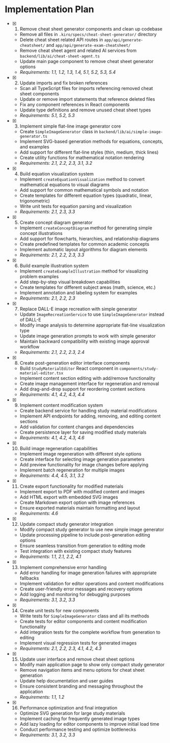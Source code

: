 # Implementation Plan

- [x] 1. Remove cheat sheet generator components and clean up codebase
  - Remove all files in `.kiro/specs/cheat-sheet-generator/` directory
  - Delete cheat sheet related API routes in `app/api/generate-cheatsheet/` and `app/api/generate-exam-cheatsheet/`
  - Remove cheat sheet agent and related AI services from `backend/lib/ai/cheat-sheet-agent.ts`
  - Update main page component to remove cheat sheet generator options
  - _Requirements: 1.1, 1.2, 1.3, 1.4, 5.1, 5.2, 5.3, 5.4_

- [x] 2. Update imports and fix broken references
  - Scan all TypeScript files for imports referencing removed cheat sheet components
  - Update or remove import statements that reference deleted files
  - Fix any component references in React components
  - Update type definitions and remove unused cheat sheet types
  - _Requirements: 5.1, 5.2, 5.3_

- [x] 3. Implement simple flat-line image generator core
  - Create `SimpleImageGenerator` class in `backend/lib/ai/simple-image-generator.ts`
  - Implement SVG-based generation methods for equations, concepts, and examples
  - Add support for different flat-line styles (thin, medium, thick lines)
  - Create utility functions for mathematical notation rendering
  - _Requirements: 2.1, 2.2, 2.3, 3.1, 3.2_

- [x] 4. Build equation visualization system
  - Implement `createEquationVisualization` method to convert mathematical equations to visual diagrams
  - Add support for common mathematical symbols and notation
  - Create templates for different equation types (quadratic, linear, trigonometric)
  - Write unit tests for equation parsing and visualization
  - _Requirements: 2.1, 2.3, 3.3_

- [x] 5. Create concept diagram generator
  - Implement `createConceptDiagram` method for generating simple concept illustrations
  - Add support for flowcharts, hierarchies, and relationship diagrams
  - Create predefined templates for common academic concepts
  - Implement automatic layout algorithms for diagram elements
  - _Requirements: 2.1, 2.2, 2.3, 3.3_

- [x] 6. Build example illustration system
  - Implement `createExampleIllustration` method for visualizing problem examples
  - Add step-by-step visual breakdown capabilities
  - Create templates for different subject areas (math, science, etc.)
  - Implement annotation and labeling system for examples
  - _Requirements: 2.1, 2.2, 2.3_

- [x] 7. Replace DALL-E image recreation with simple generator
  - Update `ImageRecreationService` to use `SimpleImageGenerator` instead of DALL-E
  - Modify image analysis to determine appropriate flat-line visualization type
  - Update image generation prompts to work with simple generator
  - Maintain backward compatibility with existing image approval workflow
  - _Requirements: 2.1, 2.2, 2.3, 2.4_

- [x] 8. Create post-generation editor interface components
  - Build `StudyMaterialEditor` React component in `components/study-material-editor.tsx`
  - Implement content section editing with add/remove functionality
  - Create image management interface for regeneration and removal
  - Add drag-and-drop support for reordering content sections
  - _Requirements: 4.1, 4.2, 4.3, 4.4_

- [x] 9. Implement content modification system
  - Create backend service for handling study material modifications
  - Implement API endpoints for adding, removing, and editing content sections
  - Add validation for content changes and dependencies
  - Create persistence layer for saving modified study materials
  - _Requirements: 4.1, 4.2, 4.3, 4.6_

- [x] 10. Build image regeneration capabilities
  - Implement image regeneration with different style options
  - Create interface for selecting image generation parameters
  - Add preview functionality for image changes before applying
  - Implement batch regeneration for multiple images
  - _Requirements: 4.4, 4.5, 3.1, 3.2_

- [x] 11. Create export functionality for modified materials
  - Implement export to PDF with modified content and images
  - Add HTML export with embedded SVG images
  - Create Markdown export option with image references
  - Ensure exported materials maintain formatting and layout
  - _Requirements: 4.6_

- [x] 12. Update compact study generator integration
  - Modify compact study generator to use new simple image generator
  - Update processing pipeline to include post-generation editing options
  - Ensure seamless transition from generation to editing mode
  - Test integration with existing compact study features
  - _Requirements: 1.1, 2.1, 2.2, 4.1_

- [x] 13. Implement comprehensive error handling
  - Add error handling for image generation failures with appropriate fallbacks
  - Implement validation for editor operations and content modifications
  - Create user-friendly error messages and recovery options
  - Add logging and monitoring for debugging purposes
  - _Requirements: 3.1, 3.2, 3.3_

- [x] 14. Create unit tests for new components
  - Write tests for `SimpleImageGenerator` class and all its methods
  - Create tests for editor components and content modification functionality
  - Add integration tests for the complete workflow from generation to editing
  - Implement visual regression tests for generated images
  - _Requirements: 2.1, 2.2, 2.3, 4.1, 4.2, 4.3_

- [x] 15. Update user interface and remove cheat sheet options
  - Modify main application page to show only compact study generator
  - Remove navigation items and menu options for cheat sheet generation
  - Update help documentation and user guides
  - Ensure consistent branding and messaging throughout the application
  - _Requirements: 1.1, 1.2_

- [x] 16. Performance optimization and final integration
  - Optimize SVG generation for large study materials
  - Implement caching for frequently generated image types
  - Add lazy loading for editor components to improve initial load time
  - Conduct performance testing and optimize bottlenecks
  - _Requirements: 3.1, 3.2, 3.3_